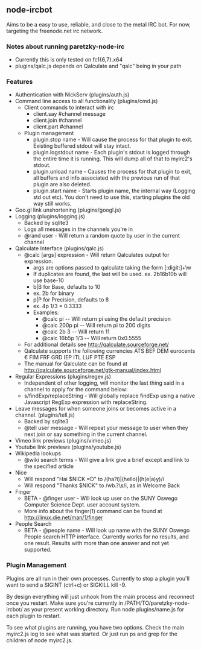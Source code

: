 ## node-ircbot

Aims to be a easy to use, reliable, and close to the metal IRC bot.  For now, targeting the freenode.net irc network.

### Notes about running paretzky-node-irc
* Currently this is only tested on fc1{6,7}.x64
* plugins/qalc.js depends on Qalculate and "qalc" being in your path

### Features
* Authentication with NickServ (plugins/auth.js)
* Command line access to all functionality (plugins/cmd.js)
  * Client commands to interact with irc
    * client.say #channel message
    * client.join #channel
    * client.part #channel
  * Plugin management
    * plugin.stop name - Will cause the process for that plugin to exit.  Existing buffered stdout will stay intact.
    * plugin.logstdout name - Each plugin's stdout is logged through the entire time it is running.  This will dump all of that to myirc2's stdout.
    * plugin.unload name - Causes the process for that plugin to exit, all buffers and info associated with the previous run of that plugin are also deleted.
    * plugin.start name - Starts plugin name, the internal way (Logging std out etc).  You don't need to use this, starting plugins the old way still works.
* Goo.gl link unshortening (plugins/googl.js)
* Logging (plugins/logging.js)
  *  Backed by sqlite3
  *  Logs all messages in the channels you're in
  *  @rand user - Will return a random quote by user in the current channel
* Qalculate Interface (plugins/qalc.js)
  * @calc \[args\] expression - Will return Qalculates output for expression.
    * args are options passed to qalculate taking the form \[:digit:\]+\w
    * If duplicates are found, the last will be used.  ex.  2b16b10b will use base-10
    *  b|B for Base, defaults to 10 
      *  ex. 2b for binary
    *  p|P for Precision, defaults to 8
      * ex. 4p 1/3 = 0.3333
    * Examples:
      * @calc pi  --  Will return pi using the default precision
      * @calc 200p pi -- Will return pi to 200 digits
      * @calc 2b 3 -- Will return 11
      * @calc 16b5p 1/3 -- Will return 0x0.5555
  * For additional details see <http://qalculate.sourceforge.net/>
  * Qalculate supports the following currencies ATS BEF DEM eurocents € FIM FRF GRD IEP ITL LUF PTE ESP
  * The manual for Qalculate can be found at <http://qalculate.sourceforge.net/gtk-manual/index.html>
* Regular Expressions (plugins/regex.js)
  * Independent of other logging, will monitor the last thing said in a channel to apply for the command below:
  * s/findExp/replaceString - Will globally replace findExp using a native Javascript RegExp expression with replaceString.
* Leave messages for when someone joins or becomes active in a channel. (plugins/tell.js)
  * Backed by sqlite3
  * @tell user message - Will repeat your message to user when they next join or say something in the current channel.
* Vimeo link previews (plugins/vimeo.js)
* Youtube link previews (plugins/youtube.js)
* Wikipedia lookups
  * @wiki search terms - Will give a link give a brief except and link to the specified article
* Nice
  * Will respond "Hai $NICK =D" to /(ha?i)|(hello)|(h(e|a)y)/i
  * Will respond "Thanks $NICK" to /wb.?\s/i, as in Welcome Back
* Finger
  * BETA - @finger user - Will look up user on the SUNY Oswego Computer Science Dept. user account system.
  * More info about the finger(1) command can be found at <http://linux.die.net/man/1/finger>
* People Search
  * BETA - @people name - Will look up name with the SUNY Oswego People search HTTP interface.  Currently works for no results, and one result.  Results with more than one answer and not yet supported.

### Plugin Management 

Plugins are all run in their own processes.  Currently to stop a plugin you'll want to send a SIGINT (ctrl+c) or SIGKILL kill -9.  

By design everything will just unhook from the main process and reconnect once you restart.  Make sure you're currently in /PATH/TO/paretzky-node-ircbot/ as your present working directory.  Run node plugins/name.js for each plugin to restart.

To see what plugins are running, you have two options.  Check the main myirc2.js log to see what was started.  Or just run ps and grep for the children of node myirc2.js.
